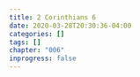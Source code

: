 ```yaml
---
title: 2 Corinthians 6
date: 2020-03-28T20:30:36-04:00
categories: []
tags: []
chapter: "006"
inprogress: false
---
```


